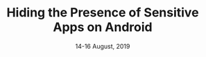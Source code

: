 ---
title: "Hiding the Presence of Sensitive Apps on Android"
authors: " A. Pham, I. Dacosta, E. Losiouk, J. Stephan, K. Huguenin, J.P. Hubaux"
venue: "In Proceedings of 28th USENIX Security Symposium 2019 (USENIX Security 2019)"
type: "conference"
year: 2019
location: "anta Clara, CA, USA"
date: "14-16 August, 2019"
paperurl: "https://infoscience.epfl.ch/record/256372/files/paper.pdf"
github: "https://github.com/ldsec/HideMyApp"
--- 